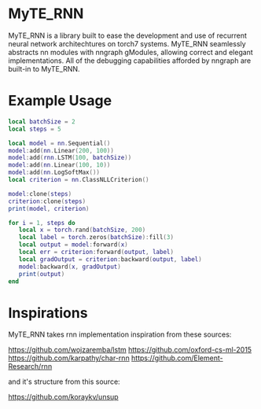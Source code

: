 # MyTE_RNN

MyTE_RNN is a library built to ease the development and use of recurrent neural network architechtures on torch7 systems. MyTE_RNN seamlessly abstracts nn modules with nngraph gModules, allowing correct and elegant implementations. All of the debugging capabilities afforded by nngraph are built-in to MyTE_RNN.

# Example Usage

```lua
local batchSize = 2
local steps = 5

local model = nn.Sequential()
model:add(nn.Linear(200, 100))
model:add(rnn.LSTM(100, batchSize))
model:add(nn.Linear(100, 10))
model:add(nn.LogSoftMax())
local criterion = nn.ClassNLLCriterion()

model:clone(steps)
criterion:clone(steps)
print(model, criterion)

for i = 1, steps do
   local x = torch.rand(batchSize, 200)
   local label = torch.zeros(batchSize):fill(3)
   local output = model:forward(x)
   local err = criterion:forward(output, label)
   local gradOutput = criterion:backward(output, label)
   model:backward(x, gradOutput)
   print(output)
end
```

# Inspirations

MyTE_RNN takes rnn implementation inspiration from these sources:

https://github.com/wojzaremba/lstm
https://github.com/oxford-cs-ml-2015
https://github.com/karpathy/char-rnn
https://github.com/Element-Research/rnn

and it's structure from this source:

https://github.com/koraykv/unsup

